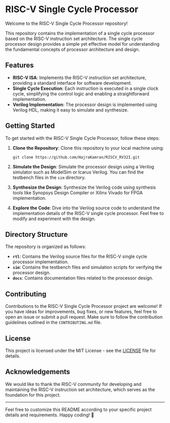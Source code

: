 # RISC-V Single Cycle Processor

Welcome to the RISC-V Single Cycle Processor repository!

This repository contains the implementation of a single cycle processor based on the RISC-V instruction set architecture. The single cycle processor design provides a simple yet effective model for understanding the fundamental concepts of processor architecture and design.

## Features

- **RISC-V ISA**: Implements the RISC-V instruction set architecture, providing a standard interface for software development.
- **Single Cycle Execution**: Each instruction is executed in a single clock cycle, simplifying the control logic and enabling a straightforward implementation.
- **Verilog Implementation**: The processor design is implemented using Verilog HDL, making it easy to simulate and synthesize.

## Getting Started

To get started with the RISC-V Single Cycle Processor, follow these steps:

1. **Clone the Repository**: Clone this repository to your local machine using:

    ```
    git clone https://github.com/HajraKamran/RISCV_RV32I.git
    ```

2. **Simulate the Design**: Simulate the processor design using a Verilog simulator such as ModelSim or Icarus Verilog. You can find the testbench files in the `sim` directory.

3. **Synthesize the Design**: Synthesize the Verilog code using synthesis tools like Synopsys Design Compiler or Xilinx Vivado for FPGA implementation.

4. **Explore the Code**: Dive into the Verilog source code to understand the implementation details of the RISC-V single cycle processor. Feel free to modify and experiment with the design.

## Directory Structure

The repository is organized as follows:

- **`rtl`**: Contains the Verilog source files for the RISC-V single cycle processor implementation.
- **`sim`**: Contains the testbench files and simulation scripts for verifying the processor design.
- **`docs`**: Contains documentation files related to the processor design.

## Contributing

Contributions to the RISC-V Single Cycle Processor project are welcome! If you have ideas for improvements, bug fixes, or new features, feel free to open an issue or submit a pull request. Make sure to follow the contribution guidelines outlined in the `CONTRIBUTING.md` file.

## License

This project is licensed under the MIT License - see the [LICENSE](LICENSE) file for details.

## Acknowledgements

We would like to thank the RISC-V community for developing and maintaining the RISC-V instruction set architecture, which serves as the foundation for this project.

---

Feel free to customize this README according to your specific project details and requirements. Happy coding! 🚀

